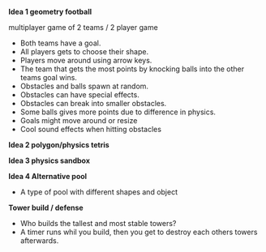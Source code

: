 **Idea 1 geometry football**

multiplayer game of 2 teams / 2 player game

- Both teams have a goal.
- All players gets to choose their shape.
- Players move around using arrow keys.
- The team that gets the most points by knocking balls into the other teams goal wins.
- Obstacles and balls spawn at random.
- Obstacles can have special effects.
- Obstacles can break into smaller obstacles. 
- Some balls gives more  points due to difference in physics.
- Goals might move around or resize
- Cool sound effects when hitting obstacles

**Idea 2 polygon/physics tetris**

**Idea 3 physics sandbox**

**Idea 4 Alternative pool**
- A type of pool with different shapes and object

**Tower build / defense**
- Who builds the tallest and most stable towers? 
- A timer runs whil you build, then you get to destroy each others towers afterwards.